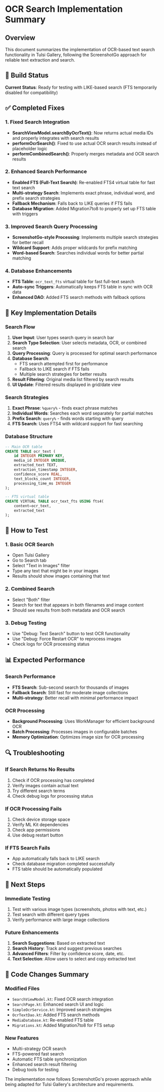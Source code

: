 # OCR Search Implementation Summary

## Overview
This document summarizes the implementation of OCR-based text search functionality in Tulsi Gallery, following the ScreenshotGo approach for reliable text extraction and search.

## 🚀 Build Status
**Current Status**: Ready for testing with LIKE-based search (FTS temporarily disabled for compatibility)

## ✅ Completed Fixes

### 1. **Fixed Search Integration**
- **SearchViewModel.searchByOcrText()**: Now returns actual media IDs and properly integrates with search results
- **performOcrSearch()**: Fixed to use actual OCR search results instead of placeholder logic
- **performCombinedSearch()**: Properly merges metadata and OCR search results

### 2. **Enhanced Search Performance**
- **Enabled FTS (Full-Text Search)**: Re-enabled FTS4 virtual table for fast text search
- **Multi-strategy Search**: Implements exact phrase, individual word, and prefix search strategies
- **Fallback Mechanism**: Falls back to LIKE queries if FTS fails
- **Database Migration**: Added Migration7to8 to properly set up FTS table with triggers

### 3. **Improved Search Query Processing**
- **ScreenshotGo-style Processing**: Implements multiple search strategies for better recall
- **Wildcard Support**: Adds proper wildcards for prefix matching
- **Word-based Search**: Searches individual words for better partial matching

### 4. **Database Enhancements**
- **FTS Table**: `ocr_text_fts` virtual table for fast full-text search
- **Auto-sync Triggers**: Automatically keeps FTS table in sync with OCR data
- **Enhanced DAO**: Added FTS search methods with fallback options

## 🔧 Key Implementation Details

### Search Flow
1. **User Input**: User types search query in search bar
2. **Search Type Selection**: User selects metadata, OCR, or combined search
3. **Query Processing**: Query is processed for optimal search performance
4. **Database Search**: 
   - FTS search attempted first for performance
   - Fallback to LIKE search if FTS fails
   - Multiple search strategies for better results
5. **Result Filtering**: Original media list filtered by search results
6. **UI Update**: Filtered results displayed in grid/date view

### Search Strategies
1. **Exact Phrase**: `%query%` - finds exact phrase matches
2. **Individual Words**: Searches each word separately for partial matches
3. **Prefix Search**: `query%` - finds words starting with query
4. **FTS Search**: Uses FTS4 with wildcard support for fast searching

### Database Structure
```sql
-- Main OCR table
CREATE TABLE ocr_text (
    id INTEGER PRIMARY KEY,
    media_id INTEGER UNIQUE,
    extracted_text TEXT,
    extraction_timestamp INTEGER,
    confidence_score REAL,
    text_blocks_count INTEGER,
    processing_time_ms INTEGER
);

-- FTS virtual table
CREATE VIRTUAL TABLE ocr_text_fts USING fts4(
    content=ocr_text,
    extracted_text
);
```

## 🚀 How to Test

### 1. **Basic OCR Search**
- Open Tulsi Gallery
- Go to Search tab
- Select "Text in Images" filter
- Type any text that might be in your images
- Results should show images containing that text

### 2. **Combined Search**
- Select "Both" filter
- Search for text that appears in both filenames and image content
- Should see results from both metadata and OCR search

### 3. **Debug Testing**
- Use "Debug: Test Search" button to test OCR functionality
- Use "Debug: Force Restart OCR" to reprocess images
- Check logs for OCR processing status

## 📊 Expected Performance

### Search Performance
- **FTS Search**: Sub-second search for thousands of images
- **Fallback Search**: Still fast for moderate image collections
- **Multi-strategy**: Better recall with minimal performance impact

### OCR Processing
- **Background Processing**: Uses WorkManager for efficient background OCR
- **Batch Processing**: Processes images in configurable batches
- **Memory Optimization**: Optimizes image size for OCR processing

## 🔍 Troubleshooting

### If Search Returns No Results
1. Check if OCR processing has completed
2. Verify images contain actual text
3. Try different search terms
4. Check debug logs for processing status

### If OCR Processing Fails
1. Check device storage space
2. Verify ML Kit dependencies
3. Check app permissions
4. Use debug restart button

### If FTS Search Fails
- App automatically falls back to LIKE search
- Check database migration completed successfully
- FTS table should be automatically populated

## 🎯 Next Steps

### Immediate Testing
1. Test with various image types (screenshots, photos with text, etc.)
2. Test search with different query types
3. Verify performance with large image collections

### Future Enhancements
1. **Search Suggestions**: Based on extracted text
2. **Search History**: Track and suggest previous searches
3. **Advanced Filters**: Filter by confidence score, date, etc.
4. **Text Selection**: Allow users to select and copy extracted text

## 📝 Code Changes Summary

### Modified Files
- `SearchViewModel.kt`: Fixed OCR search integration
- `SearchPage.kt`: Enhanced search UI and logic
- `SimpleOcrService.kt`: Improved search strategies
- `OcrTextDao.kt`: Added FTS search methods
- `MediaDatabase.kt`: Re-enabled FTS table
- `Migrations.kt`: Added Migration7to8 for FTS setup

### New Features
- Multi-strategy OCR search
- FTS-powered fast search
- Automatic FTS table synchronization
- Enhanced search result filtering
- Debug tools for testing

The implementation now follows ScreenshotGo's proven approach while being adapted for Tulsi Gallery's architecture and requirements.
